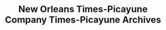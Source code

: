 ---
layout: repo
title: "New Orleans Times-Picayune Company Times-Picayune Archives"
id: 25502
permalink: repos/25502/
---